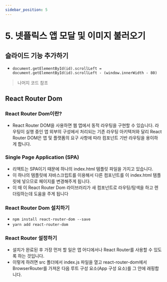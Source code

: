 ```yaml
---
sidebar_position: 5
---
```


# 5. 넷플릭스 앱 모달 및 이미지 불러오기

## 슬라이드 기능 추가하기

- `document.getElementById(id).scrollLeft = document.getElementById(id).scrollLeft - (window.innerWidth - 80)`

> 나머지 코드 참조

## React Router Dom

### React Router Dom이란?

- React Router DOM을 사용하면 웹 앱에서 동적 라우팅을 구현할 수 있습니다. 라우팅이 실행 중인 앱 외부의 구성에서 처리되는 기존 라우팅 아키텍처와 달리 React Router DOM은 앱 및 플랫폼의 요구 사항에 따라 컴포넌트 기반 라우팅을 용이하게 합니다.

### Single Page Application (SPA)

- 리액트는 SPA이기 때문에 하나의 index.html 템플릿 파일을 가지고 있습니다. 
- 이 하나의 템플릿에 자바스크립트를 이용해서 다른 컴포넌트를 이 index.html 템플릿에 넣으므로 페이지를 변경해주게 됩니다. 
- 이 때 이 React Router Dom 라이브러리가 새 컴포넌트로 라우팅/탐색을 하고 렌더링하는데 도움을 주게 됩니다

### React Router Dom 설치하기

- `npm install react-router-dom --save`
- `yarn add react-router-dom`

### React Router 설정하기

- 설치가 완료된 후 가장 먼저 할 일은 앱 어디에서나 React Router를 사용할 수 있도록 하는 것입니다.
- 이렇게 하려면 src 폴더에서 index.js 파일을 열고 react-router-dom에서 BrowserRouter를 가져온 다음 루트 구성 요소(App 구성 요소)를 그 안에 래핑합니다.

